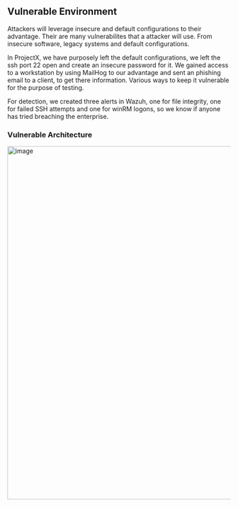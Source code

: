 ## Vulnerable Environment
Attackers will leverage insecure and default configurations to their advantage. Their are many vulnerabilites that a attacker will use. From insecure software, legacy systems and default configurations. 

In ProjectX, we have purposely left the default configurations, we left the ssh port 22 open and create an insecure password for it. We gained access to a workstation by using MailHog to our advantage and sent an phishing email to a client, to get there information. Various ways to keep it vulnerable for the purpose of testing.

For detection, we created three alerts in Wazuh, one for file integrity, one for failed SSH attempts and one for winRM logons, so we know if anyone has tried breaching the enterprise.
### Vulnerable Architecture 
<img width="1176" height="798" alt="image" src="https://github.com/user-attachments/assets/9016d677-0a8e-46c6-92c3-c50f45923c82" />

